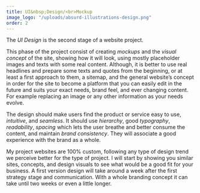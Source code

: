 ```yaml
---
title: UI&nbsp;Design/<br>Mockup
image_logo: "/uploads/absurd-illustrations-design.png"
order: 2
---
```


The <em class="text-ultra-light text-italic text-aqua">UI Design</em> is the second stage of a website project.

This phase of the project consist of creating <em class="text-ultra-light text-italic text-aqua">mockups</em> and the <em class="text-ultra-light text-italic text-aqua">visual concept</em> of the site, showing how it will look, using mostly placeholder images and texts with some real content. Although, it is better to use real headlines and prepare some texts and quotes from the beginning, or at least a first approach to them, a sitemap, and the general website’s concept in order for the site to become a platform that you can easily edit in the future and suits your exact needs, brand feel, and ever changing content. For example replacing an image or any other information as your needs evolve.

The design should make users find the product or service easy to use, <em class="text-ultra-light text-italic text-aqua">intuitive</em>, and <em class="text-ultra-light text-italic text-aqua">seamless</em>. It should use <em class="text-ultra-light text-italic text-aqua">hierarchy</em>, good <em class="text-ultra-light text-italic text-aqua">typography</em>, <em class="text-ultra-light text-italic text-aqua">readability</em>, <em class="text-ultra-light text-italic text-aqua">spacing</em> which lets the user breathe and better consume the content, and maintain <em class="text-ultra-light text-italic text-aqua">brand consistency</em>. They will associate a good experience with the brand as a whole.

My project websites are 100% custom, following any type of design trend we perceive better for the type of project. I will start by showing you similar sites, concepts, and design visuals to see what would be a good fit for your business. A first version design will take around a week after the first strategy stage and communication. With a whole branding concept it can take until two weeks or even a little longer.

<!--.................................

The design is the second stage of a website project, a design is a visual concept of the site, most of the times showing how it will visually look, sometimes using placeholder images and texts. Altho, the best is to start organizing some headlines, texts, and quotes from start or at least a first approach to them, a sitemap, and the general website's concept so that at the end the site results as a platform and template that you can easily edit, fill with images or change any information in the future, and that suits your exact needs, brand feel, and exactly what it was intended to say and contain.

This websites are completelly customized and designed from a blank canvas, following any type of design trend. I will start by showing you some similar sites, concepts, and design visuals to see what is a better fit for your business. A first version design will take around a week, altho if we are doing a whole branding it should take a bit more.-->
